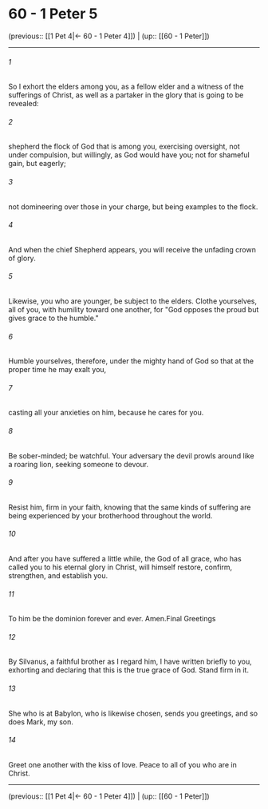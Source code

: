 # 60 - 1 Peter 5

(previous:: [[1 Pet 4|← 60 - 1 Peter 4]]) | (up:: [[60 - 1 Peter]])

***


###### 1 
So I exhort the elders among you, as a fellow elder and a witness of the sufferings of Christ, as well as a partaker in the glory that is going to be revealed: 

###### 2 
shepherd the flock of God that is among you, exercising oversight, not under compulsion, but willingly, as God would have you; not for shameful gain, but eagerly; 

###### 3 
not domineering over those in your charge, but being examples to the flock. 

###### 4 
And when the chief Shepherd appears, you will receive the unfading crown of glory. 

###### 5 
Likewise, you who are younger, be subject to the elders. Clothe yourselves, all of you, with humility toward one another, for "God opposes the proud but gives grace to the humble." 

###### 6 
Humble yourselves, therefore, under the mighty hand of God so that at the proper time he may exalt you, 

###### 7 
casting all your anxieties on him, because he cares for you. 

###### 8 
Be sober-minded; be watchful. Your adversary the devil prowls around like a roaring lion, seeking someone to devour. 

###### 9 
Resist him, firm in your faith, knowing that the same kinds of suffering are being experienced by your brotherhood throughout the world. 

###### 10 
And after you have suffered a little while, the God of all grace, who has called you to his eternal glory in Christ, will himself restore, confirm, strengthen, and establish you. 

###### 11 
To him be the dominion forever and ever. Amen.Final Greetings 

###### 12 
By Silvanus, a faithful brother as I regard him, I have written briefly to you, exhorting and declaring that this is the true grace of God. Stand firm in it. 

###### 13 
She who is at Babylon, who is likewise chosen, sends you greetings, and so does Mark, my son. 

###### 14 
Greet one another with the kiss of love. Peace to all of you who are in Christ.

***

(previous:: [[1 Pet 4|← 60 - 1 Peter 4]]) | (up:: [[60 - 1 Peter]])
